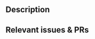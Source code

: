 ## Description

<!--- Describe your changes in detail -->

## Relevant issues & PRs

<!-- Put a markdown list with referenced issues. -->